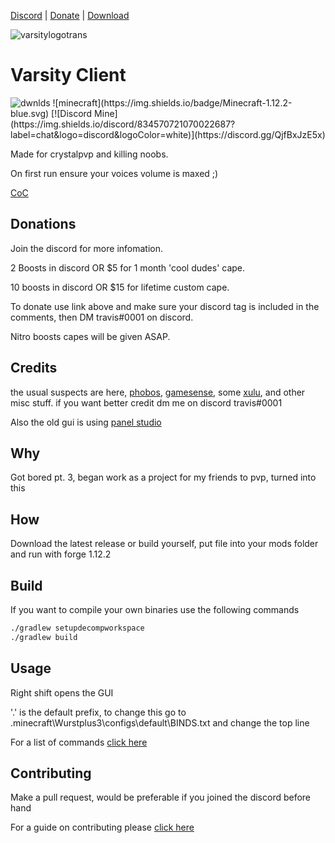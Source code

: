 [Discord](https://discord.gg/v8RKNVXpgw) | [Donate]() | [Download](https://github.com/1osmc/Varsity_Client/releases/tag/v0.1.3)

![varsitylogotrans](https://user-images.githubusercontent.com/88940648/139746334-f190004c-0e43-4609-9244-a8d19cfb43a4.png)


# Varsity Client

<img src="https://img.shields.io/github/downloads/1osmc/VarsityClient/total" alt="dwnlds" />
![minecraft](https://img.shields.io/badge/Minecraft-1.12.2-blue.svg)
[![Discord Mine](https://img.shields.io/discord/834570721070022687?label=chat&logo=discord&logoColor=white)](https://discord.gg/QjfBxJzE5x)


Made for crystalpvp and killing noobs.

On first run ensure your voices volume is maxed ;)

[CoC](CODE_OF_CONDUCT.md)

## Donations

Join the discord for more infomation.

2 Boosts in discord OR $5 for 1 month 'cool dudes' cape.

10 boosts in discord OR $15 for lifetime custom cape.

To donate use link above and make sure your discord tag is included in the comments, then DM travis#0001 on discord.

Nitro boosts capes will be given ASAP.

## Credits

the usual suspects are here, [phobos](https://github.com/Hqrion/Phobos-1.9.0-BUILDABLE-SRC), [gamesense](https://github.com/IUDevman/gamesense-client), some [xulu](https://github.com/Elementars/Xulu-v1.5.2), and other misc stuff. if you want better credit dm me on discord travis#0001

Also the old gui is using [panel studio](https://github.com/lukflug/PanelStudio/)

## Why

Got bored pt. 3, began work as a project for my friends to pvp, turned into this

## How

Download the latest release or build yourself, put file into your mods folder and run with forge 1.12.2

## Build

If you want to compile your own binaries use the following commands


```bash
./gradlew setupdecompworkspace
./gradlew build
```

## Usage

Right shift opens the GUI

'.' is the default prefix, to change this go to .minecraft\Wurstplus3\configs\default\BINDS.txt and change the top line

For a list of commands [click here](Commands.md)

## Contributing
Make a pull request, would be preferable if you joined the discord before hand

For a guide on contributing please [click here](CONTRIBUTING.md) 
